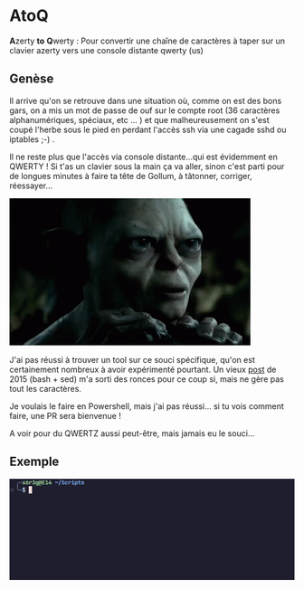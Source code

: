 # AtoQ

**A**zerty **to** **Q**werty :  Pour convertir une chaîne de caractères à taper sur un clavier azerty vers une console distante qwerty (us)

## Genèse

Il arrive qu'on se retrouve dans une situation où, comme on est des bons gars, on a mis un mot de passe de ouf sur le compte root (36 caractères alphanumériques, spéciaux, etc ... ) et que malheureusement on s'est coupé l'herbe sous le pied en perdant l'accès ssh via une cagade sshd ou iptables ;-) . 

Il ne reste plus que l'accès via console distante...qui est évidemment en QWERTY ! Si t'as un clavier sous la main ça va aller, sinon c'est parti pour de longues minutes à faire ta tête de Gollum, à tâtonner, corriger, réessayer... 

![](https://github.com/6r3g/atoq/blob/main/gollum-atoq.gif)

J'ai pas réussi à trouver un tool sur ce souci spécifique, qu'on est certainement nombreux à avoir expérimenté pourtant. 
Un vieux [post](https://linuxtrack.net/viewtopic.php?id=1380) de 2015 (bash + sed) m'a sorti des ronces pour ce coup si, mais ne gère pas tout les caractères.

Je voulais le faire en Powershell, mais j'ai pas réussi... si tu vois comment faire, une PR sera bienvenue !

A voir pour du QWERTZ aussi peut-être, mais jamais eu le souci...

## Exemple

![](https://github.com/6r3g/atoq/blob/main/atoq_example.gif)
